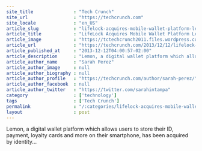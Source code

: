 ```yaml
---
site_title               : "Tech Crunch"
site_url                 : "https://techcrunch.com"
site_locale              : "en_US"
article_slug             : "lifelock-acquires-mobile-wallet-platform-lemon-for-s42-6-million-launches-lifelock-wallet"
article_title            : "LifeLock Acquires Mobile Wallet Platform Lemon For $42.6 Million, Launches LifeLock Wallet"
article_image            : "https://tctechcrunch2011.files.wordpress.com/2013/12/lifelock-lemon2.jpg?w=764&h=400&crop=1"
article_url              : "https://techcrunch.com/2013/12/12/lifelock-acquires-mobile-wallet-platform-lemon-for-42-6-million/"
article_published_at     : "2013-12-12T04:00:57-02:00"
article_description      : "Lemon, a digital wallet platform which allows users to store their ID, payment, loyalty cards and more on their smartphone, has been acquired by identity..."
article_author_name      : "Sarah Perez"
article_author_image     : null
article_author_biography : null
article_author_profile   : "https://techcrunch.com/author/sarah-perez/"
article_author_facebook  : null
article_author_twitter   : "https://twitter.com/sarahintampa"
category                 : ['technology']
tags                     : ['Tech Crunch']
permalink                : "/:categories/lifelock-acquires-mobile-wallet-platform-lemon-for-s42-6-million-launches-lifelock-wallet/"
layout                   : post
---
```


Lemon, a digital wallet platform which allows users to store their ID, payment, loyalty cards and more on their smartphone, has been acquired by identity...
